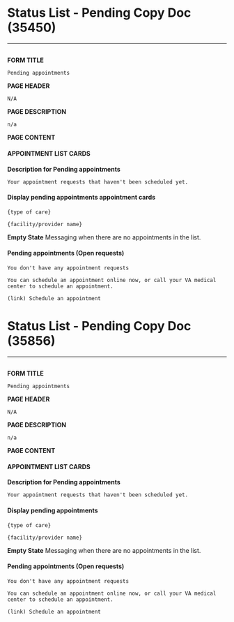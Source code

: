 # Status List - Pending Copy Doc (35450) 

---

## 

**FORM TITLE**
```
Pending appointments
```
**PAGE HEADER**
```
N/A
```
**PAGE DESCRIPTION**
```
n/a
```

**PAGE CONTENT**

#### APPOINTMENT LIST CARDS 

**Description for Pending appointments**
```
Your appointment requests that haven't been scheduled yet. 
```
#### Display pending appointments appointment cards
```
{type of care}

{facility/provider name}
```

**Empty State**
Messaging when there are no appointments in the list.

#### Pending appointments (Open requests)
```
You don't have any appointment requests

You can schedule an appointment online now, or call your VA medical center to schedule an appointment.

(link) Schedule an appointment

```

# Status List - Pending Copy Doc (35856) 

---

## 

**FORM TITLE**
```
Pending appointments
```
**PAGE HEADER**
```
N/A
```
**PAGE DESCRIPTION**
```
n/a
```

**PAGE CONTENT**

#### APPOINTMENT LIST CARDS 


**Description for Pending appointments**
```
Your appointment requests that haven't been scheduled yet. 
```
#### Display pending appointments 
```
{type of care}

{facility/provider name}
```

**Empty State**
Messaging when there are no appointments in the list.

#### Pending appointments (Open requests)
```
You don't have any appointment requests

You can schedule an appointment online now, or call your VA medical center to schedule an appointment.

(link) Schedule an appointment

